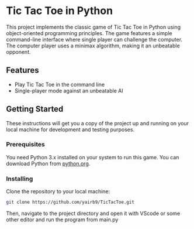 # Tic Tac Toe in Python

This project implements the classic game of Tic Tac Toe in Python using object-oriented programming principles.
The game features a simple command-line interface where single player can challenge the computer.
The computer player uses a minimax algorithm, making it an unbeatable opponent.

## Features

- Play Tic Tac Toe in the command line
- Single-player mode against an unbeatable AI


## Getting Started

These instructions will get you a copy of the project up and running on your local machine for development and testing purposes.

### Prerequisites

You need Python 3.x installed on your system to run this game. You can download Python from [python.org](https://www.python.org/downloads/).

### Installing

Clone the repository to your local machine:

```bash
git clone https://github.com/yairb9/TicTacToe.git
```

Then, navigate to the project directory and open it with VScode or some other editor
and run the program from main.py

